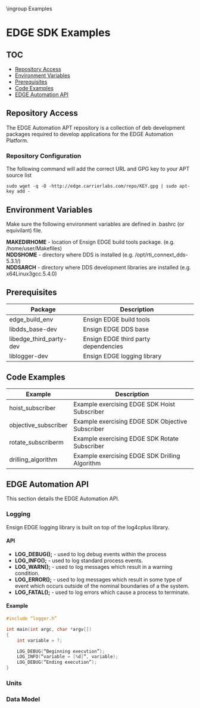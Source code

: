 \ingroup Examples 

# EDGE SDK Examples

## TOC
* [Repository Access](#respositary-access)
* [Environment Variables](#environment-variables)
* [Prerequisites](#prerequisites)
* [Code Examples](#code-examples)
* [EDGE Automation API](#edge-automation-api)

## Repository Access

The EDGE Automation APT repository is a collection of deb development packages required to develop applications for the EDGE Automation Platform.

### Repository Configuration

The following command will add the correct URL and GPG key to your APT source list

`sudo wget -q -O -http://edge.carrierlabs.com/repo/KEY.gpg | sudo apt-key add -`




## Environment Variables

Make sure the following environment variables are defined in .bashrc (or equivilant) file.

**MAKEDIRHOME** - location of Ensign EDGE build tools package. (e.g. /home/user/Makefiles)<br>
**NDDSHOME** - directory where DDS is installed (e.g. /opt/rti_connext_dds-5.3.1/) <br>
**NDDSARCH** - directory where DDS development libraries are installed (e.g. x64Linux3gcc.5.4.0) <br>

## Prerequisites

| Package                  | Description                                                   |
| ------------------------ | --------------------------------------------------------------|
| edge_build\_env           | Ensign EDGE build tools                                       |
| libdds_base-dev          | Ensign EDGE DDS base                                          |
| libedge_third\_party-dev  | Ensign EDGE third party dependencies                          |
| liblogger-dev            | Ensign EDGE logging library                                   |

## Code Examples

| Example              | Description                                                   |
| -------------------- | --------------------------------------------------------------|
| hoist_subscriber     | Example exercising EDGE SDK Hoist Subscriber                  |
| objective_subscriber | Example exercising EDGE SDK Objective Subscriber              |
| rotate_subscriberm   | Example exercising EDGE SDK Rotate Subscriber                 |
| drilling_algorithm   | Example exercising EDGE SDK Drilling Algorithm                |


## EDGE Automation API
This section details the EDGE Automation API.
### Logging

Ensign EDGE logging library is built on top of the log4cplus library.

#### API

 * **LOG_DEBUG();** - used to log debug events within the process
 * **LOG_INFO();** - used to log standard process events.
 * **LOG_WARN();** - used to log messages which result in a warning condition.
 * **LOG_ERROR();** - used to log messages which result in some type of event which occurs outside of the nominal boundaries of a the system.
 * **LOG_FATAL();** - used to log errors which cause a process to terminate.

#### Example

```C++
#include “logger.h”

int main(int argc, char *argv[])
{
    int variable = 7;

    LOG_DEBUG(“Beginning execution”);
    LOG_INFO(“variable = [%d]”, variable);
    LOG_DEBUG(“Ending execution”);
}
```

### Units

### Data Model
